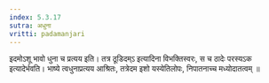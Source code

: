 ```yaml
---
index: 5.3.17
sutra: अधुना
vritti: padamanjari
---
```


 इदमोऽशू भावो धुना च प्रत्यय इति। तत्र ठूडिदम्ऽ इत्यादिना विभक्तिस्वरः, स च ठादेः परस्यऽक इत्यादेर्भवति। भाष्ये त्वधुनाप्रत्यय आश्रितः, तत्रेदम इशो यस्येतिलोपः, निपातनाच्च मध्योदातत्वम् ॥